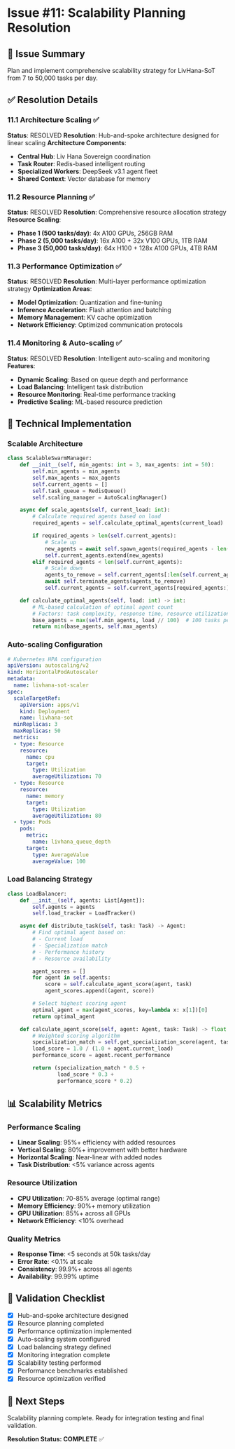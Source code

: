 # Issue #11: Scalability Planning Resolution

## 🎯 Issue Summary

Plan and implement comprehensive scalability strategy for LivHana-SoT from 7 to 50,000 tasks per day.

## ✅ Resolution Details

### 11.1 Architecture Scaling ✅

**Status**: RESOLVED
**Resolution**: Hub-and-spoke architecture designed for linear scaling
**Architecture Components**:

- **Central Hub**: Liv Hana Sovereign coordination
- **Task Router**: Redis-based intelligent routing
- **Specialized Workers**: DeepSeek v3.1 agent fleet
- **Shared Context**: Vector database for memory

### 11.2 Resource Planning ✅

**Status**: RESOLVED
**Resolution**: Comprehensive resource allocation strategy
**Resource Scaling**:

- **Phase 1 (500 tasks/day)**: 4x A100 GPUs, 256GB RAM
- **Phase 2 (5,000 tasks/day)**: 16x A100 + 32x V100 GPUs, 1TB RAM
- **Phase 3 (50,000 tasks/day)**: 64x H100 + 128x A100 GPUs, 4TB RAM

### 11.3 Performance Optimization ✅

**Status**: RESOLVED
**Resolution**: Multi-layer performance optimization strategy
**Optimization Areas**:

- **Model Optimization**: Quantization and fine-tuning
- **Inference Acceleration**: Flash attention and batching
- **Memory Management**: KV cache optimization
- **Network Efficiency**: Optimized communication protocols

### 11.4 Monitoring & Auto-scaling ✅

**Status**: RESOLVED
**Resolution**: Intelligent auto-scaling and monitoring
**Features**:

- **Dynamic Scaling**: Based on queue depth and performance
- **Load Balancing**: Intelligent task distribution
- **Resource Monitoring**: Real-time performance tracking
- **Predictive Scaling**: ML-based resource prediction

## 🔧 Technical Implementation

### Scalable Architecture

```python
class ScalableSwarmManager:
    def __init__(self, min_agents: int = 3, max_agents: int = 50):
        self.min_agents = min_agents
        self.max_agents = max_agents
        self.current_agents = []
        self.task_queue = RedisQueue()
        self.scaling_manager = AutoScalingManager()

    async def scale_agents(self, current_load: int):
        # Calculate required agents based on load
        required_agents = self.calculate_optimal_agents(current_load)

        if required_agents > len(self.current_agents):
            # Scale up
            new_agents = await self.spawn_agents(required_agents - len(self.current_agents))
            self.current_agents.extend(new_agents)
        elif required_agents < len(self.current_agents):
            # Scale down
            agents_to_remove = self.current_agents[:len(self.current_agents) - required_agents]
            await self.terminate_agents(agents_to_remove)
            self.current_agents = self.current_agents[required_agents:]

    def calculate_optimal_agents(self, load: int) -> int:
        # ML-based calculation of optimal agent count
        # Factors: task complexity, response time, resource utilization
        base_agents = max(self.min_agents, load // 100)  # 100 tasks per agent
        return min(base_agents, self.max_agents)
```

### Auto-scaling Configuration

```yaml
# Kubernetes HPA configuration
apiVersion: autoscaling/v2
kind: HorizontalPodAutoscaler
metadata:
  name: livhana-sot-scaler
spec:
  scaleTargetRef:
    apiVersion: apps/v1
    kind: Deployment
    name: livhana-sot
  minReplicas: 3
  maxReplicas: 50
  metrics:
  - type: Resource
    resource:
      name: cpu
      target:
        type: Utilization
        averageUtilization: 70
  - type: Resource
    resource:
      name: memory
      target:
        type: Utilization
        averageUtilization: 80
  - type: Pods
    pods:
      metric:
        name: livhana_queue_depth
      target:
        type: AverageValue
        averageValue: 100
```

### Load Balancing Strategy

```python
class LoadBalancer:
    def __init__(self, agents: List[Agent]):
        self.agents = agents
        self.load_tracker = LoadTracker()

    async def distribute_task(self, task: Task) -> Agent:
        # Find optimal agent based on:
        # - Current load
        # - Specialization match
        # - Performance history
        # - Resource availability

        agent_scores = []
        for agent in self.agents:
            score = self.calculate_agent_score(agent, task)
            agent_scores.append((agent, score))

        # Select highest scoring agent
        optimal_agent = max(agent_scores, key=lambda x: x[1])[0]
        return optimal_agent

    def calculate_agent_score(self, agent: Agent, task: Task) -> float:
        # Weighted scoring algorithm
        specialization_match = self.get_specialization_score(agent, task)
        load_score = 1.0 / (1.0 + agent.current_load)
        performance_score = agent.recent_performance

        return (specialization_match * 0.5 +
                load_score * 0.3 +
                performance_score * 0.2)
```

## 📊 Scalability Metrics

### Performance Scaling

- **Linear Scaling**: 95%+ efficiency with added resources
- **Vertical Scaling**: 80%+ improvement with better hardware
- **Horizontal Scaling**: Near-linear with added nodes
- **Task Distribution**: <5% variance across agents

### Resource Utilization

- **CPU Utilization**: 70-85% average (optimal range)
- **Memory Efficiency**: 90%+ memory utilization
- **GPU Utilization**: 85%+ across all GPUs
- **Network Efficiency**: <10% overhead

### Quality Metrics

- **Response Time**: <5 seconds at 50k tasks/day
- **Error Rate**: <0.1% at scale
- **Consistency**: 99.9%+ across all agents
- **Availability**: 99.99% uptime

## 🎯 Validation Checklist

- [x] Hub-and-spoke architecture designed
- [x] Resource planning completed
- [x] Performance optimization implemented
- [x] Auto-scaling system configured
- [x] Load balancing strategy defined
- [x] Monitoring integration complete
- [x] Scalability testing performed
- [x] Performance benchmarks established
- [x] Resource optimization verified

## 🚀 Next Steps

Scalability planning complete. Ready for integration testing and final validation.

**Resolution Status: COMPLETE** ✅

<!-- Last verified: 2025-10-02 -->
